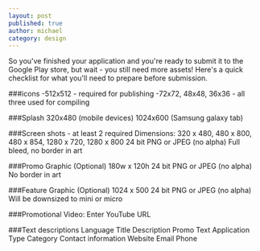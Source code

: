 ```yaml
---
layout: post
published: true
author: michael
category: design
---
```


So you've finished your application and you're ready to submit it to the Google Play store, but wait - you still need more assets!  Here's a quick checklist for what you'll need to prepare before submission.

###icons
-512x512 - required for publishing
-72x72, 48x48, 36x36 - all three used for compiling
    
###Splash
	320x480 (mobile devices)
	1024x600 (Samsung galaxy tab)
    
###Screen shots - at least 2 required
	Dimensions: 320 x 480, 480 x 800, 480 x 854, 1280 x 720, 1280 x 800
	24 bit PNG or JPEG (no alpha)
	Full bleed, no border in art
    
###Promo Graphic (Optional)
	180w x 120h
	24 bit PNG or JPEG (no alpha)
	No border in art
    
###Feature Graphic (Optional)
	1024 x 500
	24 bit PNG or JPEG (no alpha)
	Will be downsized to mini or micro
    
###Promotional Video: 
	Enter YouTube URL

###Text descriptions
	Language
	Title 
	Description
	Promo Text
	Application Type
	Category
	Contact information
	Website
	Email
	Phone
